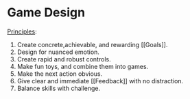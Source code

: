 # Game Design

[Principles](https://youtu.be/zaxAdRlyZQ8):

1. Create concrete,achievable, and rewarding [[Goals]].
1. Design for nuanced emotion.
1. Create rapid and robust controls.
1. Make fun toys, and combine them into games.
1. Make the next action obvious.
1. Give clear and immediate [[Feedback]] with no distraction.
1. Balance skills with challenge.
